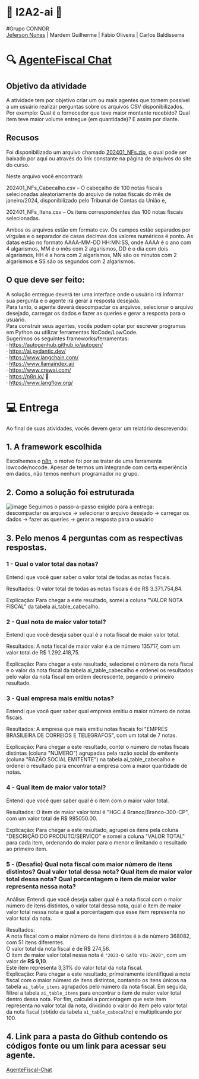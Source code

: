 # 🍁 I2A2-ai 🍁
#Grupo CONNOR  
[Jeferson Nunes](https://www.linkedin.com/in/nunesjeferson/) | Mardem Guilherme | Fábio Oliveira | Carlos Baldisserra

# 🔍 [AgenteFiscal Chat](https://johnconnor.app.n8n.cloud/webhook/b46b73d7-b028-4f31-83de-ff97d29fdbe8/chat)

## Objetivo da atividade  
A atividade tem por objetivo criar um ou mais agentes que tornem possível a um usuário realizar perguntas sobre os arquivos CSV disponibilizados.  
Por exemplo: Qual é o fornecedor que teve maior montante recebido? Qual item teve maior volume entregue (em quantidade)? E assim por diante.  

## Recusos
Foi disponibilizado um arquivo chamado [202401_NFs.zip](https://drive.google.com/drive/folders/1EYgJrhf3BKHypPQLT5xwTHhsHa2BYMFt), o qual pode ser baixado por aqui ou através do link constante na página de arquivos do site do curso.  

Neste arquivo você encontrará:

202401_NFs_Cabecalho.csv – O cabeçalho de 100 notas fiscais selecionadas aleatoriamente do arquivo de notas fiscais do mês de janeiro/2024, disponibilizado pelo Tribunal de Contas da União e,

202401_NFs_Itens.csv – Os itens correspondentes das 100 notas fiscais selecionadas.

Ambos os arquivos estão em formato csv. Os campos estão separados por vírgulas e o separador de casas decimas dos valores numéricos é ponto. As datas estão no formato AAAA-MM-DD HH:MN:SS, onde AAAA é o ano com 4 algarismos, MM é o mês com 2 algarismos, DD é o dia com dois algarismos, HH é a hora com 2 algarismos, MN são os minutos com 2 algarismos e SS são os segundos com 2 algarismos.

## O que deve ser feito:

A solução entregue deverá ter uma interface onde o usuário irá informar sua pergunta e o agente irá gerar a resposta desejada.  
Para tanto, o agente deverá descompactar os arquivos, selecionar o arquivo desejado, carregar os dados e fazer as queries e gerar a resposta para o usuário.  
Para construir seus agentes, vocês podem optar por escrever programas em Python ou utilizar ferramentas NoCode/LowCode.  
Sugerimos os seguintes frameworks/ferramentas:  
·  https://autogenhub.github.io/autogen/  
·  https://ai.pydantic.dev/  
·  https://www.langchain.com/  
·  https://www.llamaindex.ai/  
·  https://www.crewai.com/  
·  https://n8n.io/  📌  
·  https://www.langflow.org/

# 💻 Entrega
Ao final de suas atividades, vocês devem gerar um relatório descrevendo:

## 1.     A framework escolhida
Escolhemos o [n8n](https://n8n.io/), o motvo foi por se tratar de uma ferramenta lowcode/nocode. Apesar de termos um integrande com certa experiência em dados, não temos nenhum programador no grupo.

## 2.     Como a solução foi estruturada
![image](https://github.com/user-attachments/assets/d846692e-1293-4b34-952d-1f6d343e5d30)
Seguimos o passo-a-passo exigido para a entrega:  
descompactar os arquivos → selecionar o arquivo desejado → carregar os dados → fazer as queries → gerar a resposta para o usuário

## 3.     Pelo menos 4 perguntas com as respectivas respostas.

### 1 - Qual o valor total das notas?
    
Entendi que você quer saber o valor total de todas as notas fiscais.

Resultados: O valor total de todas as notas fiscais é de R$ 3.371.754,84.

Explicação: Para chegar a este resultado, somei a coluna "VALOR NOTA FISCAL" da tabela ai_table_cabecalho.


### 2 - Qual nota de maior valor total?

Entendi que você deseja saber qual é a nota fiscal de maior valor total.

Resultados: A nota fiscal de maior valor é a de número 135717, com um valor total de R$ 1.292.418,75.

Explicação: Para chegar a este resultado, selecionei o número da nota fiscal e o valor da nota fiscal da tabela ai_table_cabecalho e ordenei os resultados pelo valor da nota fiscal em ordem decrescente, pegando o primeiro resultado.


### 3 - Qual empresa mais emitiu notas?

Entendi que você quer saber qual empresa emitiu o maior número de notas fiscais.

Resultados: A empresa que mais emitiu notas fiscais foi "EMPRES BRASILEIRA DE CORREIOS E TELEGRAFOS", com um total de 7 notas.

Explicação: Para chegar a este resultado, contei o número de notas fiscais distintas (coluna "NÚMERO") agrupadas pela razão social do emitente (coluna "RAZÃO SOCIAL EMITENTE") na tabela ai_table_cabecalho e ordenei o resultado para encontrar a empresa com a maior quantidade de notas.


### 4 - Qual item de maior valor total?

Entendi que você quer saber qual é o item com o maior valor total.

Resultados: O item de maior valor total é "HGC 4 Branco/Branco-300-CP", com um valor total de R$ 985050.00.

Explicação: Para chegar a este resultado, agrupei os itens pela coluna "DESCRIÇÃO DO PRODUTO/SERVIÇO" e somei a coluna "VALOR TOTAL" para cada item, ordenando do maior para o menor e limitando o resultado ao primeiro item.


### 5 - (Desafio) Qual nota fiscal com maior número de itens distintos? Qual valor total dessa nota? Qual item de maior valor total dessa nota? Qual porcentagem o item de maior valor representa nessa nota?

Análise: Entendi que você deseja saber qual é a nota fiscal com o maior número de itens distintos, o valor total dessa nota, qual o item de maior valor total nessa nota e qual a porcentagem que esse item representa no valor total da nota.  

Resultados:  
A nota fiscal com o maior número de itens distintos é a de número 368082, com 51 itens diferentes.  
O valor total da nota fiscal é de R$ 274,56.  
O item de maior valor total nessa nota é `"2023-O GATO VIU-2020"`, com um valor de **R$ 9,10**.  
Este item representa 3,31% do valor total da nota fiscal.  
Explicação: Para chegar a este resultado, primeiramente identifiquei a nota fiscal com o maior número de itens distintos, contando os itens únicos na tabela `ai_table_itens` agrupados pelo número da nota fiscal. Em seguida, filtrei a tabela `ai_table_itens` para encontrar o item de maior valor total dentro dessa nota. Por fim, calculei a porcentagem que este item representa no valor total da nota, dividindo o valor do item pelo valor total da nota fiscal (obtido da tabela `ai_table_cabecalho`) e multiplicando por 100.

## 4.     Link para a pasta do Github contendo os códigos fonte ou um link para acessar seu agente.
[AgenteFiscal-Chat](https://johnconnor.app.n8n.cloud/webhook/b46b73d7-b028-4f31-83de-ff97d29fdbe8/chat)
